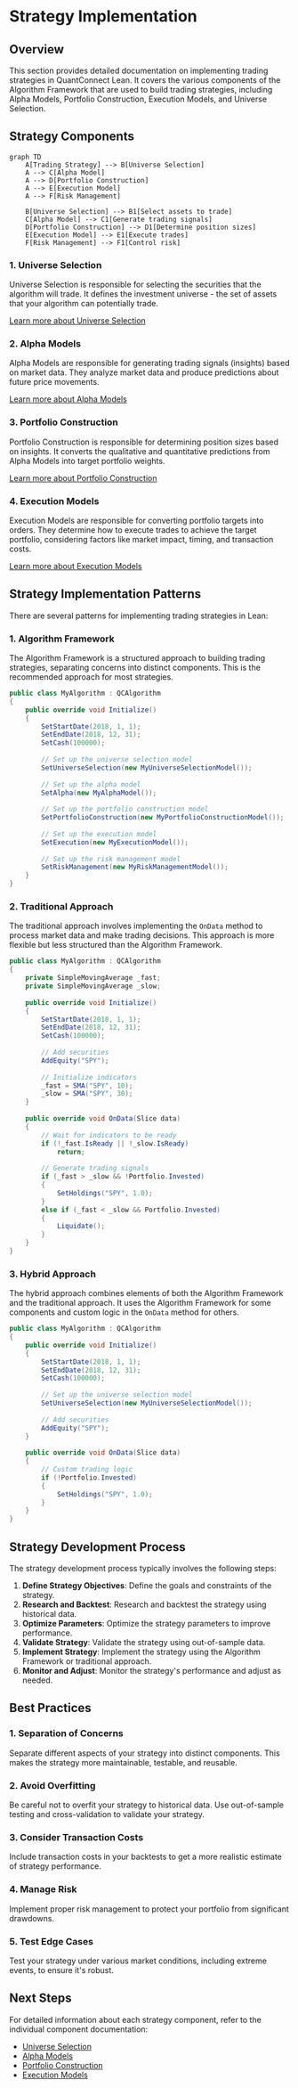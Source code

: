 # Strategy Implementation

## Overview

This section provides detailed documentation on implementing trading strategies in QuantConnect Lean. It covers the various components of the Algorithm Framework that are used to build trading strategies, including Alpha Models, Portfolio Construction, Execution Models, and Universe Selection.

## Strategy Components

```mermaid
graph TD
    A[Trading Strategy] --> B[Universe Selection]
    A --> C[Alpha Model]
    A --> D[Portfolio Construction]
    A --> E[Execution Model]
    A --> F[Risk Management]
    
    B[Universe Selection] --> B1[Select assets to trade]
    C[Alpha Model] --> C1[Generate trading signals]
    D[Portfolio Construction] --> D1[Determine position sizes]
    E[Execution Model] --> E1[Execute trades]
    F[Risk Management] --> F1[Control risk]
```

### 1. Universe Selection

Universe Selection is responsible for selecting the securities that the algorithm will trade. It defines the investment universe - the set of assets that your algorithm can potentially trade.

[Learn more about Universe Selection](./universe-selection.md)

### 2. Alpha Models

Alpha Models are responsible for generating trading signals (insights) based on market data. They analyze market data and produce predictions about future price movements.

[Learn more about Alpha Models](./alpha-models.md)

### 3. Portfolio Construction

Portfolio Construction is responsible for determining position sizes based on insights. It converts the qualitative and quantitative predictions from Alpha Models into target portfolio weights.

[Learn more about Portfolio Construction](./portfolio-construction.md)

### 4. Execution Models

Execution Models are responsible for converting portfolio targets into orders. They determine how to execute trades to achieve the target portfolio, considering factors like market impact, timing, and transaction costs.

[Learn more about Execution Models](./execution-models.md)

## Strategy Implementation Patterns

There are several patterns for implementing trading strategies in Lean:

### 1. Algorithm Framework

The Algorithm Framework is a structured approach to building trading strategies, separating concerns into distinct components. This is the recommended approach for most strategies.

```csharp
public class MyAlgorithm : QCAlgorithm
{
    public override void Initialize()
    {
        SetStartDate(2018, 1, 1);
        SetEndDate(2018, 12, 31);
        SetCash(100000);
        
        // Set up the universe selection model
        SetUniverseSelection(new MyUniverseSelectionModel());
        
        // Set up the alpha model
        SetAlpha(new MyAlphaModel());
        
        // Set up the portfolio construction model
        SetPortfolioConstruction(new MyPortfolioConstructionModel());
        
        // Set up the execution model
        SetExecution(new MyExecutionModel());
        
        // Set up the risk management model
        SetRiskManagement(new MyRiskManagementModel());
    }
}
```

### 2. Traditional Approach

The traditional approach involves implementing the `OnData` method to process market data and make trading decisions. This approach is more flexible but less structured than the Algorithm Framework.

```csharp
public class MyAlgorithm : QCAlgorithm
{
    private SimpleMovingAverage _fast;
    private SimpleMovingAverage _slow;
    
    public override void Initialize()
    {
        SetStartDate(2018, 1, 1);
        SetEndDate(2018, 12, 31);
        SetCash(100000);
        
        // Add securities
        AddEquity("SPY");
        
        // Initialize indicators
        _fast = SMA("SPY", 10);
        _slow = SMA("SPY", 30);
    }
    
    public override void OnData(Slice data)
    {
        // Wait for indicators to be ready
        if (!_fast.IsReady || !_slow.IsReady)
            return;
        
        // Generate trading signals
        if (_fast > _slow && !Portfolio.Invested)
        {
            SetHoldings("SPY", 1.0);
        }
        else if (_fast < _slow && Portfolio.Invested)
        {
            Liquidate();
        }
    }
}
```

### 3. Hybrid Approach

The hybrid approach combines elements of both the Algorithm Framework and the traditional approach. It uses the Algorithm Framework for some components and custom logic in the `OnData` method for others.

```csharp
public class MyAlgorithm : QCAlgorithm
{
    public override void Initialize()
    {
        SetStartDate(2018, 1, 1);
        SetEndDate(2018, 12, 31);
        SetCash(100000);
        
        // Set up the universe selection model
        SetUniverseSelection(new MyUniverseSelectionModel());
        
        // Add securities
        AddEquity("SPY");
    }
    
    public override void OnData(Slice data)
    {
        // Custom trading logic
        if (!Portfolio.Invested)
        {
            SetHoldings("SPY", 1.0);
        }
    }
}
```

## Strategy Development Process

The strategy development process typically involves the following steps:

1. **Define Strategy Objectives**: Define the goals and constraints of the strategy.
2. **Research and Backtest**: Research and backtest the strategy using historical data.
3. **Optimize Parameters**: Optimize the strategy parameters to improve performance.
4. **Validate Strategy**: Validate the strategy using out-of-sample data.
5. **Implement Strategy**: Implement the strategy using the Algorithm Framework or traditional approach.
6. **Monitor and Adjust**: Monitor the strategy's performance and adjust as needed.

## Best Practices

### 1. Separation of Concerns

Separate different aspects of your strategy into distinct components. This makes the strategy more maintainable, testable, and reusable.

### 2. Avoid Overfitting

Be careful not to overfit your strategy to historical data. Use out-of-sample testing and cross-validation to validate your strategy.

### 3. Consider Transaction Costs

Include transaction costs in your backtests to get a more realistic estimate of strategy performance.

### 4. Manage Risk

Implement proper risk management to protect your portfolio from significant drawdowns.

### 5. Test Edge Cases

Test your strategy under various market conditions, including extreme events, to ensure it's robust.

## Next Steps

For detailed information about each strategy component, refer to the individual component documentation:

- [Universe Selection](./universe-selection.md)
- [Alpha Models](./alpha-models.md)
- [Portfolio Construction](./portfolio-construction.md)
- [Execution Models](./execution-models.md)